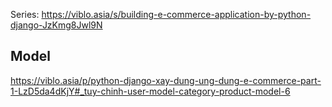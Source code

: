 Series: https://viblo.asia/s/building-e-commerce-application-by-python-django-JzKmg8Jwl9N

## Model
https://viblo.asia/p/python-django-xay-dung-ung-dung-e-commerce-part-1-LzD5da4dKjY#_tuy-chinh-user-model-category-product-model-6